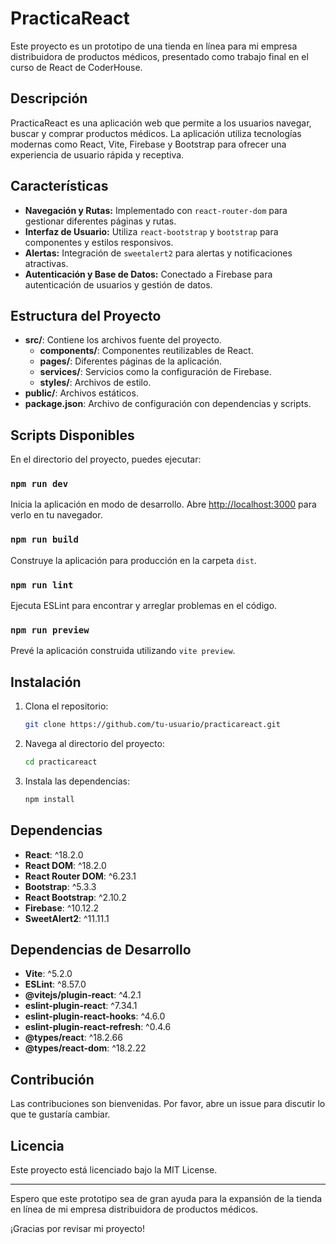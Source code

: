 
# PracticaReact

Este proyecto es un prototipo de una tienda en línea para mi empresa distribuidora de productos médicos, presentado como trabajo final en el curso de React de CoderHouse.

## Descripción

PracticaReact es una aplicación web que permite a los usuarios navegar, buscar y comprar productos médicos. La aplicación utiliza tecnologías modernas como React, Vite, Firebase y Bootstrap para ofrecer una experiencia de usuario rápida y receptiva.

## Características

- **Navegación y Rutas:** Implementado con `react-router-dom` para gestionar diferentes páginas y rutas.
- **Interfaz de Usuario:** Utiliza `react-bootstrap` y `bootstrap` para componentes y estilos responsivos.
- **Alertas:** Integración de `sweetalert2` para alertas y notificaciones atractivas.
- **Autenticación y Base de Datos:** Conectado a Firebase para autenticación de usuarios y gestión de datos.

## Estructura del Proyecto

- **src/**: Contiene los archivos fuente del proyecto.
  - **components/**: Componentes reutilizables de React.
  - **pages/**: Diferentes páginas de la aplicación.
  - **services/**: Servicios como la configuración de Firebase.
  - **styles/**: Archivos de estilo.
- **public/**: Archivos estáticos.
- **package.json**: Archivo de configuración con dependencias y scripts.

## Scripts Disponibles

En el directorio del proyecto, puedes ejecutar:

### `npm run dev`

Inicia la aplicación en modo de desarrollo.
Abre [http://localhost:3000](http://localhost:3000) para verlo en tu navegador.

### `npm run build`

Construye la aplicación para producción en la carpeta `dist`.

### `npm run lint`

Ejecuta ESLint para encontrar y arreglar problemas en el código.

### `npm run preview`

Prevé la aplicación construida utilizando `vite preview`.

## Instalación

1. Clona el repositorio:
   ```sh
   git clone https://github.com/tu-usuario/practicareact.git
   ```

2. Navega al directorio del proyecto:
   ```sh
   cd practicareact
   ```

3. Instala las dependencias:
   ```sh
   npm install
   ```

## Dependencias

- **React**: ^18.2.0
- **React DOM**: ^18.2.0
- **React Router DOM**: ^6.23.1
- **Bootstrap**: ^5.3.3
- **React Bootstrap**: ^2.10.2
- **Firebase**: ^10.12.2
- **SweetAlert2**: ^11.11.1

## Dependencias de Desarrollo

- **Vite**: ^5.2.0
- **ESLint**: ^8.57.0
- **@vitejs/plugin-react**: ^4.2.1
- **eslint-plugin-react**: ^7.34.1
- **eslint-plugin-react-hooks**: ^4.6.0
- **eslint-plugin-react-refresh**: ^0.4.6
- **@types/react**: ^18.2.66
- **@types/react-dom**: ^18.2.22

## Contribución

Las contribuciones son bienvenidas. Por favor, abre un issue para discutir lo que te gustaría cambiar.

## Licencia

Este proyecto está licenciado bajo la MIT License.

---

Espero que este prototipo sea de gran ayuda para la expansión de la tienda en línea de mi empresa distribuidora de productos médicos.

¡Gracias por revisar mi proyecto!

